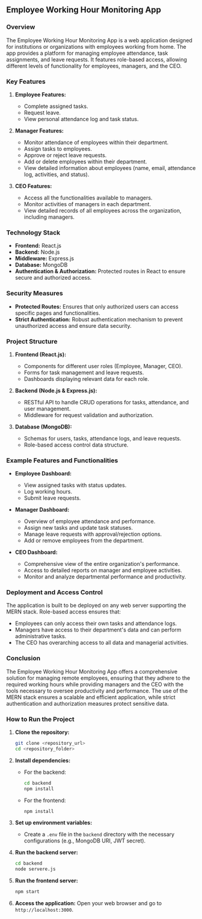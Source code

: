 ## Employee Working Hour Monitoring App

### Overview
The Employee Working Hour Monitoring App is a web application designed for institutions or organizations with employees working from home. The app provides a platform for managing employee attendance, task assignments, and leave requests. It features role-based access, allowing different levels of functionality for employees, managers, and the CEO.

### Key Features

1. **Employee Features:**
   - Complete assigned tasks.
   - Request leave.
   - View personal attendance log and task status.

2. **Manager Features:**
   - Monitor attendance of employees within their department.
   - Assign tasks to employees.
   - Approve or reject leave requests.
   - Add or delete employees within their department.
   - View detailed information about employees (name, email, attendance log, activities, and status).

3. **CEO Features:**
   - Access all the functionalities available to managers.
   - Monitor activities of managers in each department.
   - View detailed records of all employees across the organization, including managers.

### Technology Stack
- **Frontend:** React.js
- **Backend:** Node.js
- **Middleware:** Express.js
- **Database:** MongoDB
- **Authentication & Authorization:** Protected routes in React to ensure secure and authorized access.

### Security Measures
- **Protected Routes:** Ensures that only authorized users can access specific pages and functionalities.
- **Strict Authentication:** Robust authentication mechanism to prevent unauthorized access and ensure data security.

### Project Structure

1. **Frontend (React.js):**
   - Components for different user roles (Employee, Manager, CEO).
   - Forms for task management and leave requests.
   - Dashboards displaying relevant data for each role.

2. **Backend (Node.js & Express.js):**
   - RESTful API to handle CRUD operations for tasks, attendance, and user management.
   - Middleware for request validation and authorization.

3. **Database (MongoDB):**
   - Schemas for users, tasks, attendance logs, and leave requests.
   - Role-based access control data structure.

### Example Features and Functionalities

- **Employee Dashboard:**
  - View assigned tasks with status updates.
  - Log working hours.
  - Submit leave requests.

- **Manager Dashboard:**
  - Overview of employee attendance and performance.
  - Assign new tasks and update task statuses.
  - Manage leave requests with approval/rejection options.
  - Add or remove employees from the department.

- **CEO Dashboard:**
  - Comprehensive view of the entire organization's performance.
  - Access to detailed reports on manager and employee activities.
  - Monitor and analyze departmental performance and productivity.

### Deployment and Access Control
The application is built to be deployed on any web server supporting the MERN stack. Role-based access ensures that:
- Employees can only access their own tasks and attendance logs.
- Managers have access to their department's data and can perform administrative tasks.
- The CEO has overarching access to all data and managerial activities.

### Conclusion
The Employee Working Hour Monitoring App offers a comprehensive solution for managing remote employees, ensuring that they adhere to the required working hours while providing managers and the CEO with the tools necessary to oversee productivity and performance. The use of the MERN stack ensures a scalable and efficient application, while strict authentication and authorization measures protect sensitive data.

### How to Run the Project

1. **Clone the repository:**
   ```bash
   git clone <repository_url>
   cd <repository_folder>
   ```

2. **Install dependencies:**
   - For the backend:
     ```bash
     cd backend
     npm install
     ```

   - For the frontend:
     ```bash
     npm install
     ```

3. **Set up environment variables:**
   - Create a `.env` file in the `backend` directory with the necessary configurations (e.g., MongoDB URI, JWT secret).

4. **Run the backend server:**
   ```bash
   cd backend
   node servere.js
   ```

5. **Run the frontend server:**
   ```bash
   npm start
   ```

6. **Access the application:**
   Open your web browser and go to `http://localhost:3000`.

